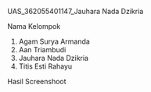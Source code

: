 UAS_362055401147_Jauhara Nada Dzikria

Nama Kelompok
1. Agam Surya Armanda
2. Aan Triambudi
3. Jauhara Nada Dzikria
4. Titis Esti Rahayu

Hasil Screenshoot

